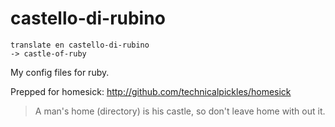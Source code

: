 # castello-di-rubino

    translate en castello-di-rubino 
    -> castle-of-ruby

My config files for ruby.  

Prepped for homesick: http://github.com/technicalpickles/homesick
>  A man's home (directory) is his castle, so don't leave home with out it.

